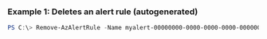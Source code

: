 ### Example 1: Deletes an alert rule (autogenerated)
```powershell
PS C:\> Remove-AzAlertRule -Name myalert-00000000-0000-0000-0000-000000000000 -ResourceGroupName MyResourceGroup
```

